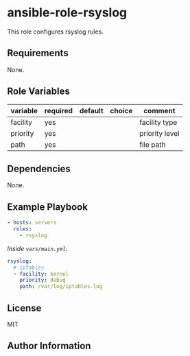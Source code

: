 # ansible-role-rsyslog

This role configures rsyslog rules.

## Requirements

None.

## Role Variables

variable | required | default | choice | comment
-------- | -------- | ------- | ------ | -------------------
facility | yes      |         |        | facility type
priority | yes      |         |        | priority level
path     | yes      |         |        | file path

## Dependencies

None.

## Example Playbook

```yml
- hosts: servers
  roles:
    - rsyslog
```

*Inside `vars/main.yml`*:  
```yml
rsyslog:
  # iptables
  - facility: kernel
    priority: debug
    path: /var/log/iptables.log
```

## License

MIT

## Author Information
